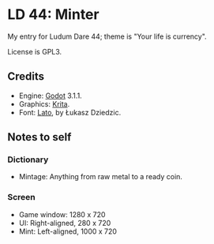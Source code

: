 # LD 44: Minter

My entry for Ludum Dare 44; theme is "Your life is currency".

License is GPL3.

<!-- Download executables from [the game's itch.io page](https://stackedboxes.itch.io/ld44-minter). -->

## Credits

* Engine: [Godot](http://godotengine.org) 3.1.1.
* Graphics: [Krita](https://krita.org).
* Font: [Lato](http://www.latofonts.com), by Łukasz Dziedzic.

## Notes to self

### Dictionary

* Mintage: Anything from raw metal to a ready coin.

### Screen

* Game window: 1280 x 720
* UI: Right-aligned, 280 x 720
* Mint: Left-aligned, 1000 x 720
